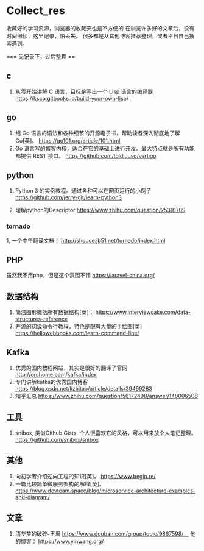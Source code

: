 # Collect_res
收藏好的学习资源，浏览器的收藏夹也是不方便的
在浏览许多好的文章后，没有时间细读，这里记录，怕丢失。
很多都是从其他博客推荐整理，或者平日自己搜索遇到。

=== 先记录下，过后整理 ==

## c
1. 从零开始讲解 C 语言，目标是写出一个 Lisp 语言的编译器
  https://ksco.gitbooks.io/build-your-own-lisp/
  
## go
1. 绍 Go 语言的语法和各种细节的开源电子书，帮助读者深入彻底地了解 Go[英]。
  https://go101.org/article/101.html  
2. Go 语言写的博客内核，适合在它的基础上进行开发。最大特点就是所有功能都提供 REST 接口。
  https://github.com/toldjuuso/vertigo

## python
1.  Python 3 的实例教程。通过各种可以在网页运行的小例子
  https://github.com/jerry-git/learn-python3
  
2. 理解python的Descriptor
  https://www.zhihu.com/question/25391709
  
### tornado
1, 一个中午翻译文档： http://shouce.jb51.net/tornado/index.html


## PHP
虽然我不用php，但是这个氛围不错
https://laravel-china.org/

## 数据结构
1. 简洁图形概括所有数据结构[英]： 
  https://www.interviewcake.com/data-structures-reference
2. 开源的初级命令行教程，特色是配有大量的手绘图[英]
  https://hellowebbooks.com/learn-command-line/
  
## Kafka
1. 优秀的国内教程网站，其实是很好的翻译了官网
http://orchome.com/kafka/index
2. 专门讲解kafka的优秀国内博客
https://blog.csdn.net/lizhitao/article/details/39499283
3. 知乎汇总
https://www.zhihu.com/question/56172498/answer/148006508
  
## 工具
1. snibox, 类似Github Gists, 个人很喜欢它的风格，可以用来放个人笔记整理。
  https://github.com/snibox/snibox
  
## 其他
1. 向初学者介绍逆向工程的知识[英]。
  https://www.begin.re/
2. 一篇比较简单微服务架构的解释[英]。
  https://www.devteam.space/blog/microservice-architecture-examples-and-diagram/
  
  
## 文章
1. 清华梦的破碎-王垠 
  https://www.douban.com/group/topic/9867598/， 他的博客： https://www.yinwang.org/
